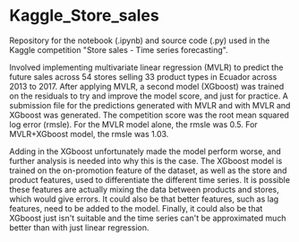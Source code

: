 # Kaggle_Store_sales
Repository for the notebook (.ipynb) and source code (.py) used in the Kaggle competition "Store sales - Time series forecasting".

Involved implementing multivariate linear regression (MVLR) to predict the future sales across 54 stores selling 33
product types in Ecuador across 2013 to 2017.
After applying MVLR, a second model (XGboost) was trained on the residuals to try and improve the model 
score, and just for practice.
A submission file for the predictions generated with MVLR and with MVLR and XGboost was generated. The competition score was the root mean squared log error (rmsle).
For the MVLR model alone, the rmsle was 0.5. For MVLR+XGboost model, the rmsle was 1.03.

Adding in the XGboost unfortunately made the model perform worse, and further analysis is needed into why this is the case. The XGboost model is trained on the on-promotion feature of the dataset, as well as the store and product features, used to differentiate the different time series. It is possible these features are actually mixing the data between products and stores, which would give errors. It could also be that better features, such as lag features, need to be added to the model. Finally, it could also be that XGboost just isn't suitable and the time series can't be approximated much better than with just linear regression.

